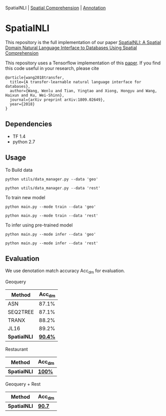 SpatialNLI | [Spatial Comprehension](./README.spatial.md) | [Annotation](./README.anno.md)

# SpatialNLI

  This repository is the full implementation of our paper [SpatialNLI: A Spatial Domain Natural Language Interface to Databases Using Spatial Comprehension]()
  
  This repository uses a Tensorflow implementation of this [paper](https://arxiv.org/abs/1809.02649). If you find this code useful in your research, please cite
```
@article{wang2018transfer,
  title={A transfer-learnable natural language interface for databases},
  author={Wang, Wenlu and Tian, Yingtao and Xiong, Hongyu and Wang, Haixun and Ku, Wei-Shinn},
  journal={arXiv preprint arXiv:1809.02649},
  year={2018}
}
```

## Dependencies
  - TF 1.4
  - python 2.7

## Usage


To Build data

```python utils/data_manager.py --data 'geo'```

```python utils/data_manager.py --data 'rest'```

To train new model

```python main.py --mode train --data 'geo'```

```python main.py --mode train --data 'rest'```

To infer using pre-trained model

```python main.py --mode infer --data 'geo'```

```python main.py --mode infer --data 'rest'```


## Evaluation

We use denotation match accuracy Acc<sub>dm</sub> for evaluation.

Geoquery

| Method        | Acc<sub>dm</sub>|
| ------------- | ------------- |
| ASN           | 87.1%         |
| SEQ2TREE      | 87.1%         |
| TRANX         | 88.2%         |
| JL16          | 89.2%         |
| **SpatialNLI**| [**90.4%**](https://drive.google.com/drive/folders/1GskZI_sPrDbp9yn6YjEtLmmEKtLvT85o)     |

Restaurant

|Method        | Acc<sub>dm</sub>|
|--------------|-----------------|
|**SpatialNLI**|[**100%**](https://drive.google.com/drive/folders/1heNxCCuQ2O8NgfIYFViG0lEk1KwF02Uq)        |


Geoquery + Rest

|Method| Acc<sub>dm</sub>|
|--------------|-----------------|
|**SpatialNLI**|[**90.7**](https://drive.google.com/drive/folders/1ydwkOq-2TokSgL3EmjmJC3i7oYL07PrO)|


  
